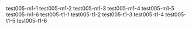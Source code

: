 test005-m1-1
test005-m1-2
test005-m1-3
test005-m1-4
test005-m1-5
test005-m1-6
test005-t1-1
test005-t1-2
test005-t1-3
test005-t1-4
test005-t1-5
test005-t1-6
